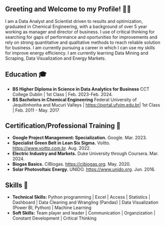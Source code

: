 ## Greeting and Welcome to my Profile! 👋🏽

I am a Data Analyst and Scientist driven to results and optimization, graduated in Chemical Engineering, with a background of over 5 year working as manager and director of business. I use of critical thinking for searching for gaps of performance and oportunities for improvements and rely on strong quantitative and qualitative methods to reach reliable solution for business. I am currently pursuing a career in which I can use my skills for improve energy efficiency. I am currently learning Data Mining and Scraping, Data Visualization and Energy Markets.

## Education 🎓

- **BS Higher Diploma in Science in Data Analytics for Business** CCT College Dublin | 1st Class | Feb. 2023-Feb. 2024.
- **BS Bachelors in Chemical Engineering** Federal University of Jequitinhonha and Mucuri Valleys | https://portal.ufvjm.edu.br| 1st Class | Feb. 2011 - May. 2017

## Certification/Professional Training 🔖

- **Google Project Management: Specialization.** Google. Mar. 2023.
- **Specialist Green Belt in Lean Six Sigma.** Voitto. https://www.voitto.com.br. Aug. 2022.
- **Electric Industry and Markets.** Duke University through Coursera. Mar. 2024.
- **Biogas Basics.** CIBiogas. https://cibiogas.org. May. 2020.
- **Solar Photovoltaic Energy.** UNIDO. https://www.unido.org. Jun. 2016.

## Skills 🧳

- **Technical Skills:** Python programming | Excel | Access | Statistics | Dashboard | Data Cleaning and Wrangling (Pandas) | Data Visualization (Power BI, Python) | Machine Learning
- **Soft Skills:** Team player and leader | Communication | Organzization | Constant Development | Critical Thinking
